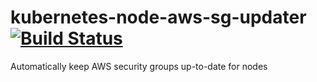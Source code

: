 # kubernetes-node-aws-sg-updater [![Build Status](https://travis-ci.org/Collaborne/kubernetes-node-aws-sg-updater.svg?branch=master)](https://travis-ci.org/Collaborne/kubernetes-node-aws-sg-updater)

Automatically keep AWS security groups up-to-date for nodes
